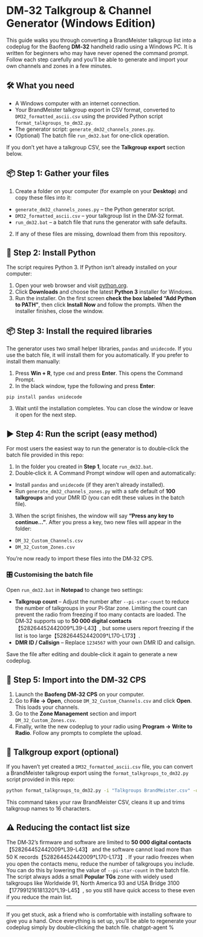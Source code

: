 
# DM‑32 Talkgroup & Channel Generator (Windows Edition)


This guide walks you through converting a BrandMeister talkgroup list into a
codeplug for the Baofeng **DM‑32** handheld radio using a Windows PC. It is
written for beginners who may have never opened the command prompt. Follow
each step carefully and you’ll be able to generate and import your own
channels and zones in a few minutes.


## 🛠️ What you need


* A Windows computer with an internet connection.
* Your BrandMeister talkgroup export in CSV format, converted to
`DM32_formatted_ascii.csv` using the provided Python script
`format_talkgroups_to_dm32.py`.
* The generator script: `generate_dm32_channels_zones.py`.
* (Optional) The batch file `run_dm32.bat` for one‑click operation.


If you don’t yet have a talkgroup CSV, see the **Talkgroup export** section
below.


## 📦 Step 1: Gather your files


1. Create a folder on your computer (for example on your **Desktop**) and
copy these files into it:
- `generate_dm32_channels_zones.py` – the Python generator script.
- `DM32_formatted_ascii.csv` – your talkgroup list in the DM‑32 format.
- `run_dm32.bat` – a batch file that runs the generator with safe defaults.
2. If any of these files are missing, download them from this repository.


## 🐍 Step 2: Install Python


The script requires Python 3. If Python isn’t already installed on your
computer:


1. Open your web browser and visit [python.org](https://www.python.org/).
2. Click **Downloads** and choose the latest **Python 3** installer for
Windows.
3. Run the installer. On the first screen **check the box labeled
“Add Python to PATH”**, then click **Install Now** and follow the
prompts. When the installer finishes, close the window.


## 📦 Step 3: Install the required libraries


The generator uses two small helper libraries, `pandas` and `unidecode`. If
you use the batch file, it will install them for you automatically. If you
prefer to install them manually:


1. Press **Win + R**, type `cmd` and press **Enter**. This opens the
Command Prompt.
2. In the black window, type the following and press **Enter**:


```
pip install pandas unidecode
```


3. Wait until the installation completes. You can close the window or leave
it open for the next step.


## ▶️ Step 4: Run the script (easy method)


For most users the easiest way to run the generator is to double‑click the
batch file provided in this repo:


1. In the folder you created in **Step 1**, locate `run_dm32.bat`.
2. Double‑click it. A Command Prompt window will open and automatically:
- Install `pandas` and `unidecode` (if they aren’t already installed).
- Run `generate_dm32_channels_zones.py` with a safe default of **100
talkgroups** and your DMR ID (you can edit these values in the
batch file).
3. When the script finishes, the window will say **“Press any key to
continue…”**. After you press a key, two new files will appear in
the folder:
- `DM_32_Custom_Channels.csv`
- `DM_32_Custom_Zones.csv`


You’re now ready to import these files into the DM‑32 CPS.


### 🎛️ Customising the batch file


Open `run_dm32.bat` in **Notepad** to change two settings:


* **Talkgroup count** – Adjust the number after `--pi-star-count` to reduce
the number of talkgroups in your Pi‑Star zone. Limiting the count can
prevent the radio from freezing if too many contacts are loaded. The
DM‑32 supports up to **50 000 digital contacts**【528264452442009†L39-L43】, but
some users report freezing if the list is too large【528264452442009†L170-L173】.
* **DMR ID / Callsign** – Replace `1234567` with your own DMR ID and callsign.


Save the file after editing and double‑click it again to generate a new
codeplug.


## 🔄 Step 5: Import into the DM‑32 CPS


1. Launch the **Baofeng DM‑32 CPS** on your computer.
2. Go to **File → Open**, choose `DM_32_Custom_Channels.csv` and click
**Open**. This loads your channels.
3. Go to the **Zone Management** section and import
`DM_32_Custom_Zones.csv`.
4. Finally, write the new codeplug to your radio using **Program → Write
to Radio**. Follow any prompts to complete the upload.


## 📝 Talkgroup export (optional)


If you haven’t yet created a `DM32_formatted_ascii.csv` file, you can
convert a BrandMeister talkgroup export using the `format_talkgroups_to_dm32.py`
script provided in this repo:


```bat
python format_talkgroups_to_dm32.py -i "Talkgroups BrandMeister.csv" -o "DM32_formatted_ascii.csv" --max-length 16
```


This command takes your raw BrandMeister CSV, cleans it up and trims
talkgroup names to 16 characters.


## ⚠️ Reducing the contact list size


The DM‑32’s firmware and software are limited to **50 000 digital
contacts**【528264452442009†L39-L43】 and the software cannot load more than
50 K records【528264452442009†L170-L173】. If your radio freezes when you open
the contacts menu, reduce the number of talkgroups you include. You can do
this by lowering the value of `--pi-star-count` in the batch file. The
script always adds a small **Popular TGs** zone with widely used talkgroups
like Worldwide 91, North America 93 and USA Bridge 3100【177991216181320†L19-L45】,
so you still have quick access to these even if you reduce the main list.


---


If you get stuck, ask a friend who is comfortable with installing software
to give you a hand. Once everything is set up, you’ll be able to
regenerate your codeplug simply by double‑clicking the batch file.
chatgpt-agent %
